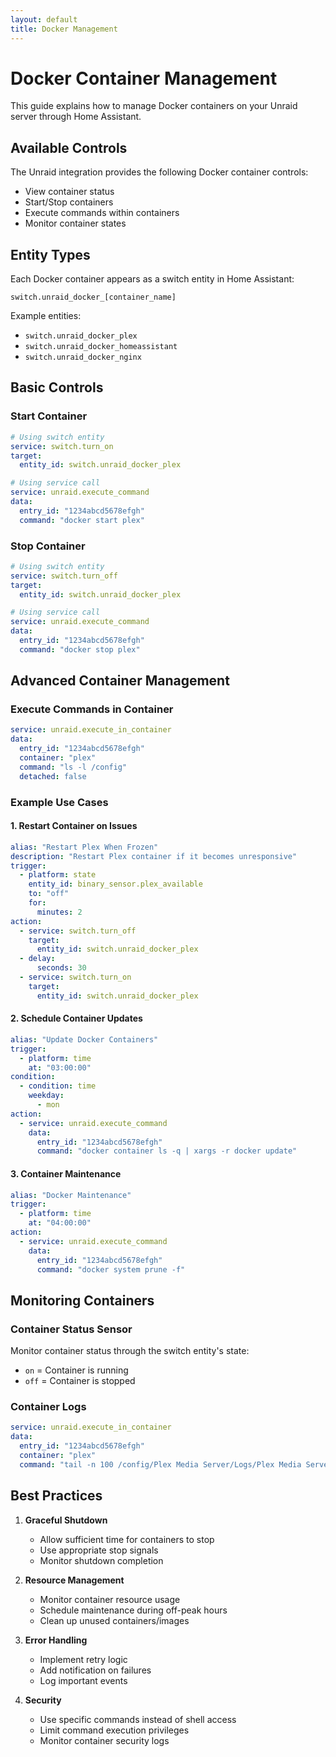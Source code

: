 ```yaml
---
layout: default
title: Docker Management
---
```


# Docker Container Management

This guide explains how to manage Docker containers on your Unraid server through Home Assistant.

## Available Controls

The Unraid integration provides the following Docker container controls:

- View container status
- Start/Stop containers
- Execute commands within containers
- Monitor container states

## Entity Types

Each Docker container appears as a switch entity in Home Assistant:

```
switch.unraid_docker_[container_name]
```

Example entities:

- `switch.unraid_docker_plex`
- `switch.unraid_docker_homeassistant`
- `switch.unraid_docker_nginx`

## Basic Controls

### Start Container

```yaml
# Using switch entity
service: switch.turn_on
target:
  entity_id: switch.unraid_docker_plex

# Using service call
service: unraid.execute_command
data:
  entry_id: "1234abcd5678efgh"
  command: "docker start plex"
```

### Stop Container

```yaml
# Using switch entity
service: switch.turn_off
target:
  entity_id: switch.unraid_docker_plex

# Using service call
service: unraid.execute_command
data:
  entry_id: "1234abcd5678efgh"
  command: "docker stop plex"
```

## Advanced Container Management

### Execute Commands in Container

```yaml
service: unraid.execute_in_container
data:
  entry_id: "1234abcd5678efgh"
  container: "plex"
  command: "ls -l /config"
  detached: false
```

### Example Use Cases

#### 1. Restart Container on Issues

```yaml
alias: "Restart Plex When Frozen"
description: "Restart Plex container if it becomes unresponsive"
trigger:
  - platform: state
    entity_id: binary_sensor.plex_available
    to: "off"
    for:
      minutes: 2
action:
  - service: switch.turn_off
    target:
      entity_id: switch.unraid_docker_plex
  - delay:
      seconds: 30
  - service: switch.turn_on
    target:
      entity_id: switch.unraid_docker_plex
```

#### 2. Schedule Container Updates

```yaml
alias: "Update Docker Containers"
trigger:
  - platform: time
    at: "03:00:00"
condition:
  - condition: time
    weekday:
      - mon
action:
  - service: unraid.execute_command
    data:
      entry_id: "1234abcd5678efgh"
      command: "docker container ls -q | xargs -r docker update"
```

#### 3. Container Maintenance

```yaml
alias: "Docker Maintenance"
trigger:
  - platform: time
    at: "04:00:00"
action:
  - service: unraid.execute_command
    data:
      entry_id: "1234abcd5678efgh"
      command: "docker system prune -f"
```

## Monitoring Containers

### Container Status Sensor

Monitor container status through the switch entity's state:

- `on` = Container is running
- `off` = Container is stopped

### Container Logs

```yaml
service: unraid.execute_in_container
data:
  entry_id: "1234abcd5678efgh"
  container: "plex"
  command: "tail -n 100 /config/Plex Media Server/Logs/Plex Media Server.log"
```

## Best Practices

1. **Graceful Shutdown**
   - Allow sufficient time for containers to stop
   - Use appropriate stop signals
   - Monitor shutdown completion

2. **Resource Management**
   - Monitor container resource usage
   - Schedule maintenance during off-peak hours
   - Clean up unused containers/images

3. **Error Handling**
   - Implement retry logic
   - Add notification on failures
   - Log important events

4. **Security**
   - Use specific commands instead of shell access
   - Limit command execution privileges
   - Monitor container security logs
